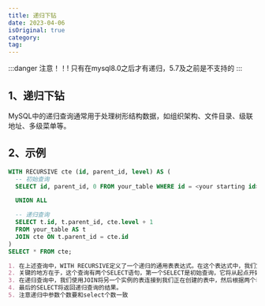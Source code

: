 ```yaml
---
title: 递归下钻
date: 2023-04-06
isOriginal: true
category: 
tag: 
---
```


:::danger 注意！！!
只有在mysql8.0之后才有递归，5.7及之前是不支持的
:::

## 1、递归下钻

MySQL中的递归查询通常用于处理树形结构数据，如组织架构、文件目录、级联地址、多级菜单等。

## 2、示例

~~~sql
WITH RECURSIVE cte (id, parent_id, level) AS (
  -- 初始查询
  SELECT id, parent_id, 0 FROM your_table WHERE id = <your starting id>

  UNION ALL

  -- 递归查询
  SELECT t.id, t.parent_id, cte.level + 1
  FROM your_table AS t
  JOIN cte ON t.parent_id = cte.id
)
SELECT * FROM cte;
~~~

~~~markdown
1. 在上述查询中，WITH RECURSIVE定义了一个递归的通用表表达式。在这个表达式中，我们定义了一个递归查询，它首先从给定的起始点开始，然后逐步向下查找树形结构中所有的节点。
2. 关键的地方在于，这个查询有两个SELECT语句，第一个SELECT是初始查询，它将从起点开始。第二个SELECT是递归查询，它将连接到上一个查询的结果。
3. 在递归查询中，我们使用JOIN将另一个实例的表连接到我们正在创建的表中，然后根据两个表之间共享的信息递归向下查找树形结构中的每个节点。这就是递归下钻查询的核心部分。
4. 最后的SELECT将返回递归查询的结果。
5. 注意递归中参数个数要和select个数一致
~~~
